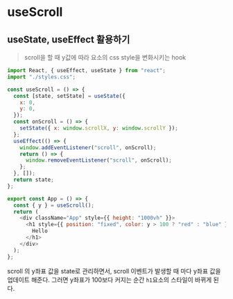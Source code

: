 # useScroll

## useState, useEffect 활용하기

> scroll을 할 때 y값에 따라 요소의 css style을 변화시키는 hook

```javascript
import React, { useEffect, useState } from "react";
import "./styles.css";

const useScroll = () => {
  const [state, setState] = useState({
    x: 0,
    y: 0,
  });
  const onScroll = () => {
    setState({ x: window.scrollX, y: window.scrollY });
  };
  useEffect(() => {
    window.addEventListener("scroll", onScroll);
    return () => {
      window.removeEventListener("scroll", onScroll);
    };
  }, []);
  return state;
};

export const App = () => {
  const { y } = useScroll();
  return (
    <div className="App" style={{ height: "1000vh" }}>
      <h1 style={{ position: "fixed", color: y > 100 ? "red" : "blue" }}>
        Hello
      </h1>
    </div>
  );
};
```

scroll 의 y좌표 값을 state로 관리하면서, scroll 이벤트가 발생할 때 마다 y좌표 값을 업데이트 해준다.
그러면 y좌표가 100보다 커지는 순간 `h1`요소의 스타일이 바뀌게 된다.
